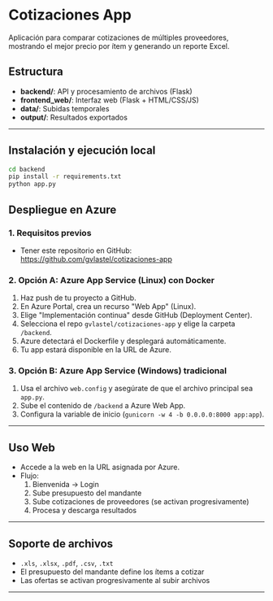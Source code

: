# Cotizaciones App

Aplicación para comparar cotizaciones de múltiples proveedores, mostrando el mejor precio por ítem y generando un reporte Excel.

## Estructura

- **backend/**: API y procesamiento de archivos (Flask)
- **frontend_web/**: Interfaz web (Flask + HTML/CSS/JS)
- **data/**: Subidas temporales
- **output/**: Resultados exportados

---

## Instalación y ejecución local

```sh
cd backend
pip install -r requirements.txt
python app.py
```

## Despliegue en Azure

### 1. Requisitos previos

- Tener este repositorio en GitHub: https://github.com/gvlastel/cotizaciones-app

### 2. Opción A: Azure App Service (Linux) con Docker

1. Haz push de tu proyecto a GitHub.
2. En Azure Portal, crea un recurso "Web App" (Linux).
3. Elige "Implementación continua" desde GitHub (Deployment Center).
4. Selecciona el repo `gvlastel/cotizaciones-app` y elige la carpeta `/backend`.
5. Azure detectará el Dockerfile y desplegará automáticamente.
6. Tu app estará disponible en la URL de Azure.

### 3. Opción B: Azure App Service (Windows) tradicional

1. Usa el archivo `web.config` y asegúrate de que el archivo principal sea `app.py`.
2. Sube el contenido de `/backend` a Azure Web App.
3. Configura la variable de inicio (`gunicorn -w 4 -b 0.0.0.0:8000 app:app`).

---

## Uso Web

- Accede a la web en la URL asignada por Azure.
- Flujo:
  1. Bienvenida → Login
  2. Sube presupuesto del mandante
  3. Sube cotizaciones de proveedores (se activan progresivamente)
  4. Procesa y descarga resultados

---

## Soporte de archivos

- `.xls`, `.xlsx`, `.pdf`, `.csv`, `.txt`
- El presupuesto del mandante define los ítems a cotizar
- Las ofertas se activan progresivamente al subir archivos

---

